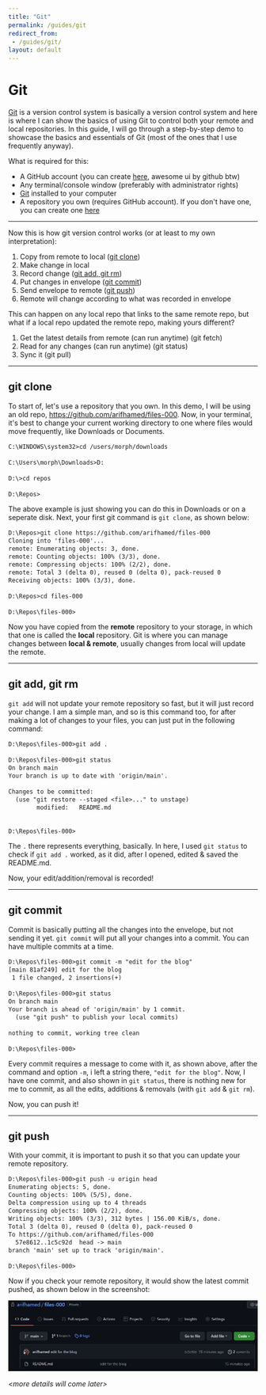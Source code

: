 ```yaml
---
title: "Git"
permalink: /guides/git
redirect_from:
 - /guides/git/
layout: default
---
```


# Git
<a href="https://git-scm.com/" target="_blank">Git</a> is a version control system  is basically a version control system and here is where I can show the basics of using Git to control both your remote and local repositories. In this guide, I will go through a step-by-step demo to showcase the basics and essentials of Git (most of the ones that I use frequently anyway).

What is required for this:
* A GitHub account (you can create <a href="https://github.com/signup" target="_blank">here</a>, awesome ui by github btw)
* Any terminal/console window (preferably with administrator rights)
* <a href="https://git-scm.com/downloads" target="_blank">Git</a> installed to your computer
* A repository you own (requires GitHub account). If you don't have one, you can create one <a href="https://github.com/new" target="_blank">here</a>

<hr>

Now this is how git version control works (or at least to my own interpretation):
1. Copy from remote to local ([git clone](#git-clone))
1. Make change in local
1. Record change ([git add, git rm](#git-add-git-rm))
1. Put changes in envelope ([git commit](#git-commit))
1. Send envelope to remote ([git push](#git-push))
1. Remote will change according to what was recorded in envelope

This can happen on any local repo that links to the same remote repo, but what if a local repo updated the remote repo, making yours different?
1. Get the latest details from remote (can run anytime) (git fetch)
1. Read for any changes (can run anytime) (git status)
1. Sync it (git pull)

<hr>

## git clone 
To start of, let's use a repository that you own. In this demo, I will be using an old repo, <a href="https://github.com/arifhamed/files-000" target="_blank">https://github.com/arifhamed/files-000</a>. Now, in your terminal, it's best to change your current working directory to one where files would move frequently, like Downloads or Documents.
``` console
C:\WINDOWS\system32>cd /users/morph/downloads

C:\Users\morph\Downloads>D:

D:\>cd repos

D:\Repos>
```
The above example is just showing you can do this in Downloads or on a seperate disk. 
Next, your first git command is `git clone`, as shown below:
``` console
D:\Repos>git clone https://github.com/arifhamed/files-000
Cloning into 'files-000'...
remote: Enumerating objects: 3, done.
remote: Counting objects: 100% (3/3), done.
remote: Compressing objects: 100% (2/2), done.
remote: Total 3 (delta 0), reused 0 (delta 0), pack-reused 0
Receiving objects: 100% (3/3), done.

D:\Repos>cd files-000

D:\Repos\files-000>
```
Now you have copied from the **remote** repository to your storage, in which that one is called the **local** repository. Git is where you can manage changes between **local & remote**, usually changes from local will update the remote. 

<hr>

## git add, git rm
`git add` will not update your remote repository so fast, but it will just record your change. I am a simple man, and so is this command too, for after making a lot of changes to your files, you can just put in the following command:
``` console
D:\Repos\files-000>git add .

D:\Repos\files-000>git status
On branch main
Your branch is up to date with 'origin/main'.

Changes to be committed:
  (use "git restore --staged <file>..." to unstage)
        modified:   README.md


D:\Repos\files-000>
```
The `.` there represents everything, basically. In here, I used `git status` to check if `git add .` worked, as it did, after I opened, edited & saved the README.md. 

Now, your edit/addition/removal is recorded!

<hr>

## git commit 
Commit is basically putting all the changes into the envelope, but not sending it yet. `git commit` will put all your changes into a commit. You can have multiple commits at a time.

``` console
D:\Repos\files-000>git commit -m "edit for the blog"
[main 81af249] edit for the blog
 1 file changed, 2 insertions(+)

D:\Repos\files-000>git status
On branch main
Your branch is ahead of 'origin/main' by 1 commit.
  (use "git push" to publish your local commits)

nothing to commit, working tree clean

D:\Repos\files-000>
```

Every commit requires a message to come with it, as shown above, after the command and option `-m`, i left a string there, `"edit for the blog"`. Now, I have one commit, and also shown in `git status`, there is nothing new for me to commit, as all the edits, additions & removals (with `git add` & `git rm`). 

Now, you can push it!

<hr>

## git push
With your commit, it is important to push it so that you can update your remote repository. 

 ``` console
D:\Repos\files-000>git push -u origin head
Enumerating objects: 5, done.
Counting objects: 100% (5/5), done.
Delta compression using up to 4 threads
Compressing objects: 100% (2/2), done.
Writing objects: 100% (3/3), 312 bytes | 156.00 KiB/s, done.
Total 3 (delta 0), reused 0 (delta 0), pack-reused 0
To https://github.com/arifhamed/files-000
   57e8612..1c5c92d  head -> main
branch 'main' set up to track 'origin/main'.

D:\Repos\files-000>
 ```

 Now if you check your remote repository, it would show the latest commit pushed, as shown below in the screenshot:

 <img src="/static/images/git-pushed.jpg" class="w-100">

 _&lt;more details will come later&gt;_